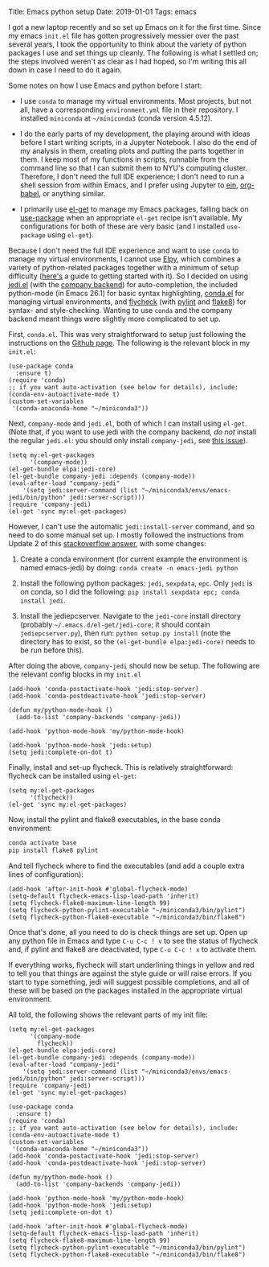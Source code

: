 Title: Emacs python setup
Date: 2019-01-01 
Tags: emacs

I got a new laptop recently and so set up Emacs on it for the first
time. Since my emacs `init.el` file has gotten progressively messier
over the past several years, I took the opportunity to think about the
variety of python packages I use and set things up cleanly. The
following is what I settled on; the steps involved weren't as clear as I
had hoped, so I'm writing this all down in case I need to do it again.

Some notes on how I use Emacs and python before I start:

  - I use `conda` to manage my virtual environments. Most projects, but
    not all, have a corresponding `environment.yml` file in their
    repository. I installed `miniconda` at `~/miniconda3` (conda version
    4.5.12).

  - I do the early parts of my development, the playing around with
    ideas before I start writing scripts, in a Jupyter Notebook. I also
    do the end of my analysis in them, creating plots and putting the
    parts together in them. I keep most of my functions in scripts,
    runnable from the command line so that I can submit them to NYU's
    computing cluster. Therefore, I don't need the full IDE experience;
    I don't need to run a shell session from within Emacs, and I prefer
    using Jupyter to
    [ein](https://github.com/tkf/emacs-ipython-notebook),
    [org-babel](https://orgmode.org/worg/org-contrib/babel/intro.html),
    or anything similar.

  - I primarily use [el-get](https://github.com/dimitri/el-get/) to
    manage my Emacs packages, falling back on
    [use-package](https://github.com/jwiegley/use-package) when an
    appropriate `el-get` recipe isn't available. My configurations for
    both of these are very basic (and I installed `use-package` using
    `el-get`).

Because I don't need the full IDE experience and want to use `conda` to
manage my virtual environments, I cannot use
[Elpy](https://github.com/jorgenschaefer/elpy), which combines a variety
of python-related packages together with a minimum of setup difficulty
([here's](https://realpython.com/emacs-the-best-python-editor/) a guide
to getting started with it). So I decided on using
[jedi.el](https://tkf.github.io/emacs-jedi/latest/) (with the [company
backend](https://company-mode.github.io/)) for auto-completion, the
included python-mode (in Emacs 26.1) for basic syntax highlighting,
[conda.el](https://github.com/necaris/conda.el) for managing virtual
environments, and [flycheck](https://www.flycheck.org/en/latest/) (with
[pylint](https://www.pylint.org/) and
[flake8](http://flake8.pycqa.org/en/latest/)) for syntax- and
style-checking. Wanting to use `conda` and the company backend meant
things were slightly more complicated to set up.

First, `conda.el`. This was very straightforward to setup just following
the instructions on the [Github
page](https://github.com/necaris/conda.el#basic-usage). The following is
the relevant block in my `init.el`:

``` elisp
(use-package conda
  :ensure t)
(require 'conda)
;; if you want auto-activation (see below for details), include:
(conda-env-autoactivate-mode t)
(custom-set-variables
 '(conda-anaconda-home "~/miniconda3"))
```

Next, `company-mode` and `jedi.el`, both of which I can install using
`el-get`. (Note that, if you want to use jedi with the company backend,
*do not* install the regular `jedi.el`: you should only install
`company-jedi`, see [this
issue](https://github.com/syohex/emacs-company-jedi/issues/6)).

``` elisp
(setq my:el-get-packages
      '(company-mode))
(el-get-bundle elpa:jedi-core)
(el-get-bundle company-jedi :depends (company-mode))
(eval-after-load "company-jedi"
    '(setq jedi:server-command (list "~/miniconda3/envs/emacs-jedi/bin/python" jedi:server-script)))
(require 'company-jedi)
(el-get 'sync my:el-get-packages)
```

However, I can't use the automatic `jedi:install-server` command, and so
need to do some manual set up. I mostly followed the instructions from
Update 2 of this [stackoverflow
answer](https://stackoverflow.com/a/21704533), with some changes:

1.  Create a conda environment (for current example the environment is
    named emacs-jedi) by doing: `conda create -n emacs-jedi python`

2.  Install the following python packages: `jedi`, `sexpdata`, `epc`.
    Only `jedi` is on conda, so I did the following: `pip
            install sexpdata epc; conda install jedi`.

3.  Install the jediepcserver. Navigate to the `jedi-core` install
    directory (probably `~/.emacs.d/el-get/jedi-core`; it should contain
    `jediepcserver.py`), then run: `python setup.py install` (note the
    directory has to exist, so the `(el-get-bundle
            elpa:jedi-core)` needs to be run before this).

After doing the above, `company-jedi` should now be setup. The following
are the relevant config blocks in my `init.el`

``` elisp
(add-hook 'conda-postactivate-hook 'jedi:stop-server)
(add-hook 'conda-postdeactivate-hook 'jedi:stop-server)

(defun my/python-mode-hook ()
  (add-to-list 'company-backends 'company-jedi))

(add-hook 'python-mode-hook 'my/python-mode-hook)

(add-hook 'python-mode-hook 'jedi:setup)
(setq jedi:complete-on-dot t)
```

Finally, install and set-up flycheck. This is relatively
straightforward: flycheck can be installed using `el-get`:

``` elisp
(setq my:el-get-packages
      '(flycheck))
(el-get 'sync my:el-get-packages)
```

Now, install the pylint and flake8 executables, in the base conda
environment:

``` bash
conda activate base
pip install flake8 pylint
```

And tell flycheck where to find the executables (and add a couple extra
lines of configuration):

``` elisp
(add-hook 'after-init-hook #'global-flycheck-mode)
(setq-default flycheck-emacs-lisp-load-path 'inherit)
(setq flycheck-flake8-maximum-line-length 99)
(setq flycheck-python-pylint-executable "~/miniconda3/bin/pylint")
(setq flycheck-python-flake8-executable "~/miniconda3/bin/flake8")
```

Once that's done, all you need to do is check things are set up. Open up
any python file in Emacs and type `C-u C-c ! v` to see the status of
flycheck and, if pylint and flake8 are deactivated, type `C-u C-c !
x` to activate them.

If everything works, flycheck will start underlining things in yellow
and red to tell you that things are against the style guide or will
raise errors. If you start to type something, jedi will suggest possible
completions, and all of these will be based on the packages installed in
the appropriate virtual environment.

All told, the following shows the relevant parts of my init file:

``` elisp
(setq my:el-get-packages
      '(company-mode
        flycheck))
(el-get-bundle elpa:jedi-core)
(el-get-bundle company-jedi :depends (company-mode))
(eval-after-load "company-jedi"
    '(setq jedi:server-command (list "~/miniconda3/envs/emacs-jedi/bin/python" jedi:server-script)))
(require 'company-jedi)
(el-get 'sync my:el-get-packages)

(use-package conda
  :ensure t)
(require 'conda)
;; if you want auto-activation (see below for details), include:
(conda-env-autoactivate-mode t)
(custom-set-variables
 '(conda-anaconda-home "~/miniconda3"))
(add-hook 'conda-postactivate-hook 'jedi:stop-server)
(add-hook 'conda-postdeactivate-hook 'jedi:stop-server)

(defun my/python-mode-hook ()
  (add-to-list 'company-backends 'company-jedi))

(add-hook 'python-mode-hook 'my/python-mode-hook)
(add-hook 'python-mode-hook 'jedi:setup)
(setq jedi:complete-on-dot t)

(add-hook 'after-init-hook #'global-flycheck-mode)
(setq-default flycheck-emacs-lisp-load-path 'inherit)
(setq flycheck-flake8-maximum-line-length 99)
(setq flycheck-python-pylint-executable "~/miniconda3/bin/pylint")
(setq flycheck-python-flake8-executable "~/miniconda3/bin/flake8")
```
